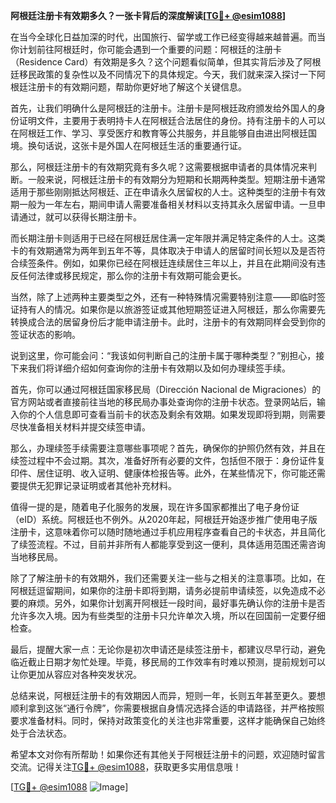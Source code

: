**阿根廷注册卡有效期多久？一张卡背后的深度解读[[TG💪+ @esim1088](https://t.me/s/esim1088)]**

在当今全球化日益加深的时代，出国旅行、留学或工作已经变得越来越普遍。而当你计划前往阿根廷时，你可能会遇到一个重要的问题：阿根廷的注册卡（Residence Card）有效期是多久？这个问题看似简单，但其实背后涉及了阿根廷移民政策的复杂性以及不同情况下的具体规定。今天，我们就来深入探讨一下阿根廷注册卡的有效期问题，帮助你更好地了解这个关键信息。

首先，让我们明确什么是阿根廷的注册卡。注册卡是阿根廷政府颁发给外国人的身份证明文件，主要用于表明持卡人在阿根廷合法居住的身份。持有注册卡的人可以在阿根廷工作、学习、享受医疗和教育等公共服务，并且能够自由进出阿根廷国境。换句话说，这张卡是外国人在阿根廷生活的重要通行证。

那么，阿根廷注册卡的有效期究竟有多久呢？这需要根据申请者的具体情况来判断。一般来说，阿根廷注册卡的有效期分为短期和长期两种类型。短期注册卡通常适用于那些刚刚抵达阿根廷、正在申请永久居留权的人士。这种类型的注册卡有效期一般为一年左右，期间申请人需要准备相关材料以支持其永久居留申请。一旦申请通过，就可以获得长期注册卡。

而长期注册卡则适用于已经在阿根廷居住满一定年限并满足特定条件的人士。这类卡的有效期通常为两年到五年不等，具体取决于申请人的居留时间长短以及是否符合续签条件。例如，如果你已经在阿根廷连续居住三年以上，并且在此期间没有违反任何法律或移民规定，那么你的注册卡有效期可能会更长。

当然，除了上述两种主要类型之外，还有一种特殊情况需要特别注意——即临时签证持有人的情况。如果你是以旅游签证或其他短期签证进入阿根廷，那么你需要先转换成合法的居留身份后才能申请注册卡。此时，注册卡的有效期同样会受到你的签证状态的影响。

说到这里，你可能会问：“我该如何判断自己的注册卡属于哪种类型？”别担心，接下来我们将详细介绍如何查询你的注册卡有效期以及如何办理续签手续。

首先，你可以通过阿根廷国家移民局（Dirección Nacional de Migraciones）的官方网站或者直接前往当地的移民局办事处查询你的注册卡状态。登录网站后，输入你的个人信息即可查看当前卡的状态及剩余有效期。如果发现即将到期，则需要尽快准备相关材料并提交续签申请。

那么，办理续签手续需要注意哪些事项呢？首先，确保你的护照仍然有效，并且在续签过程中不会过期。其次，准备好所有必要的文件，包括但不限于：身份证件复印件、居住证明、收入证明、健康体检报告等。此外，在某些情况下，你可能还需要提供无犯罪记录证明或者其他补充材料。

值得一提的是，随着电子化服务的发展，现在许多国家都推出了电子身份证（eID）系统。阿根廷也不例外。从2020年起，阿根廷开始逐步推广使用电子版注册卡，这意味着你可以随时随地通过手机应用程序查看自己的卡状态，并且简化了续签流程。不过，目前并非所有人都能享受到这一便利，具体适用范围还需咨询当地移民局。

除了了解注册卡的有效期外，我们还需要关注一些与之相关的注意事项。比如，在阿根廷逗留期间，如果你的注册卡即将到期，请务必提前申请续签，以免造成不必要的麻烦。另外，如果你计划离开阿根廷一段时间，最好事先确认你的注册卡是否允许多次入境。因为有些类型的注册卡只允许单次入境，所以在回国前一定要仔细检查。

最后，提醒大家一点：无论你是初次申请还是续签注册卡，都建议尽早行动，避免临近截止日期才匆忙处理。毕竟，移民局的工作效率有时难以预测，提前规划可以让你更加从容应对各种突发状况。

总结来说，阿根廷注册卡的有效期因人而异，短则一年，长则五年甚至更久。要想顺利拿到这张“通行令牌”，你需要根据自身情况选择合适的申请路径，并严格按照要求准备材料。同时，保持对政策变化的关注也非常重要，这样才能确保自己始终处于合法状态。

希望本文对你有所帮助！如果你还有其他关于阿根廷注册卡的问题，欢迎随时留言交流。记得关注[TG💪+ @esim1088](https://t.me/s/esim1088)，获取更多实用信息哦！

[[TG💪+ @esim1088](https://t.me/s/esim1088) ![Image](https://i.postimg.cc/4NQfJmqS/Snipaste-2025-05-13-00-14-12.png)]
